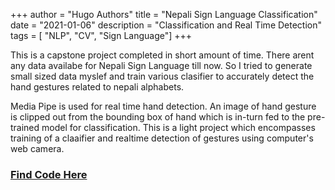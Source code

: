 +++ 
author = "Hugo Authors"
title = "Nepali Sign Language Classification"
date = "2021-01-06"
description = "Classification and Real Time Detection"
tags = [
    "NLP",
    "CV",
    "Sign Language"]
+++

This is a capstone project completed in short amount of time. There arent any data availabe for Nepali Sign Language till now.  So I tried to generate small sized data myslef and train various clasifier to accurately detect the hand gestures related to nepali alphabets.

Media Pipe is used for real time hand detection. An image of hand gesture is clipped out from the bounding box of hand which is in-turn fed to the pre-trained model for classification. This is a light project which encompasses training of a claaifier and realtime detection of gestures using computer's web camera. 



### [Find Code Here](https://github.com/sulavtimilsina/Nepali-Sign-Language-Classification-and-Realtime-Prediction)

